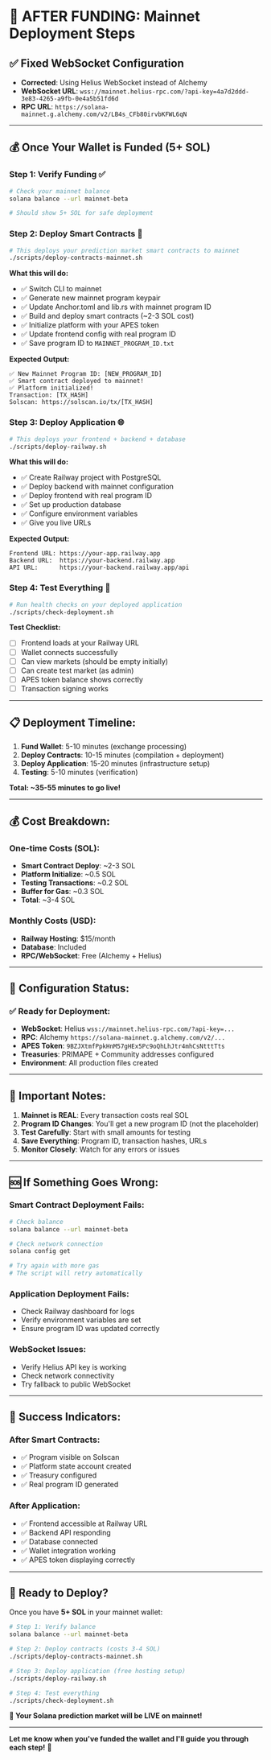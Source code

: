 # 🚀 AFTER FUNDING: Mainnet Deployment Steps

## ✅ **Fixed WebSocket Configuration**
- **Corrected**: Using Helius WebSocket instead of Alchemy
- **WebSocket URL**: `wss://mainnet.helius-rpc.com/?api-key=4a7d2ddd-3e83-4265-a9fb-0e4a5b51fd6d`
- **RPC URL**: `https://solana-mainnet.g.alchemy.com/v2/LB4s_CFb80irvbKFWL6qN`

---

## 💰 **Once Your Wallet is Funded (5+ SOL)**

### **Step 1: Verify Funding** ✅
```bash
# Check your mainnet balance
solana balance --url mainnet-beta

# Should show 5+ SOL for safe deployment
```

### **Step 2: Deploy Smart Contracts** 🚀
```bash
# This deploys your prediction market smart contracts to mainnet
./scripts/deploy-contracts-mainnet.sh
```

**What this will do:**
- ✅ Switch CLI to mainnet
- ✅ Generate new mainnet program keypair
- ✅ Update Anchor.toml and lib.rs with mainnet program ID
- ✅ Build and deploy smart contracts (~2-3 SOL cost)
- ✅ Initialize platform with your APES token
- ✅ Update frontend config with real program ID
- ✅ Save program ID to `MAINNET_PROGRAM_ID.txt`

**Expected Output:**
```
✅ New Mainnet Program ID: [NEW_PROGRAM_ID]
✅ Smart contract deployed to mainnet!
✅ Platform initialized!
Transaction: [TX_HASH]
Solscan: https://solscan.io/tx/[TX_HASH]
```

### **Step 3: Deploy Application** 🌐
```bash
# This deploys your frontend + backend + database
./scripts/deploy-railway.sh
```

**What this will do:**
- ✅ Create Railway project with PostgreSQL
- ✅ Deploy backend with mainnet configuration
- ✅ Deploy frontend with real program ID
- ✅ Set up production database
- ✅ Configure environment variables
- ✅ Give you live URLs

**Expected Output:**
```
Frontend URL: https://your-app.railway.app
Backend URL:  https://your-backend.railway.app
API URL:      https://your-backend.railway.app/api
```

### **Step 4: Test Everything** 🧪
```bash
# Run health checks on your deployed application
./scripts/check-deployment.sh
```

**Test Checklist:**
- [ ] Frontend loads at your Railway URL
- [ ] Wallet connects successfully
- [ ] Can view markets (should be empty initially)
- [ ] Can create test market (as admin)
- [ ] APES token balance shows correctly
- [ ] Transaction signing works

---

## 📋 **Deployment Timeline:**

1. **Fund Wallet**: 5-10 minutes (exchange processing)
2. **Deploy Contracts**: 10-15 minutes (compilation + deployment)
3. **Deploy Application**: 15-20 minutes (infrastructure setup)
4. **Testing**: 5-10 minutes (verification)

**Total: ~35-55 minutes to go live!**

---

## 💰 **Cost Breakdown:**

### **One-time Costs (SOL):**
- **Smart Contract Deploy**: ~2-3 SOL
- **Platform Initialize**: ~0.5 SOL  
- **Testing Transactions**: ~0.2 SOL
- **Buffer for Gas**: ~0.3 SOL
- **Total**: ~3-4 SOL

### **Monthly Costs (USD):**
- **Railway Hosting**: $15/month
- **Database**: Included
- **RPC/WebSocket**: Free (Alchemy + Helius)

---

## 🔧 **Configuration Status:**

### ✅ **Ready for Deployment:**
- **WebSocket**: Helius `wss://mainnet.helius-rpc.com/?api-key=...`
- **RPC**: Alchemy `https://solana-mainnet.g.alchemy.com/v2/...`
- **APES Token**: `9BZJXtmfPpkHnM57gHEx5Pc9oQhLhJtr4mhCsNtttTts`
- **Treasuries**: PRIMAPE + Community addresses configured
- **Environment**: All production files created

---

## 🚨 **Important Notes:**

1. **Mainnet is REAL**: Every transaction costs real SOL
2. **Program ID Changes**: You'll get a new program ID (not the placeholder)
3. **Test Carefully**: Start with small amounts for testing
4. **Save Everything**: Program ID, transaction hashes, URLs
5. **Monitor Closely**: Watch for any errors or issues

---

## 🆘 **If Something Goes Wrong:**

### **Smart Contract Deployment Fails:**
```bash
# Check balance
solana balance --url mainnet-beta

# Check network connection
solana config get

# Try again with more gas
# The script will retry automatically
```

### **Application Deployment Fails:**
- Check Railway dashboard for logs
- Verify environment variables are set
- Ensure program ID was updated correctly

### **WebSocket Issues:**
- Verify Helius API key is working
- Check network connectivity
- Try fallback to public WebSocket

---

## 🎯 **Success Indicators:**

### **After Smart Contracts:**
- ✅ Program visible on Solscan
- ✅ Platform state account created
- ✅ Treasury configured
- ✅ Real program ID generated

### **After Application:**
- ✅ Frontend accessible at Railway URL
- ✅ Backend API responding
- ✅ Database connected
- ✅ Wallet integration working
- ✅ APES token displaying correctly

---

## 🚀 **Ready to Deploy?**

Once you have **5+ SOL** in your mainnet wallet:

```bash
# Step 1: Verify balance
solana balance --url mainnet-beta

# Step 2: Deploy contracts (costs 3-4 SOL)
./scripts/deploy-contracts-mainnet.sh

# Step 3: Deploy application (free hosting setup)
./scripts/deploy-railway.sh

# Step 4: Test everything
./scripts/check-deployment.sh
```

**🎉 Your Solana prediction market will be LIVE on mainnet!**

---

**Let me know when you've funded the wallet and I'll guide you through each step!** 🚀 
